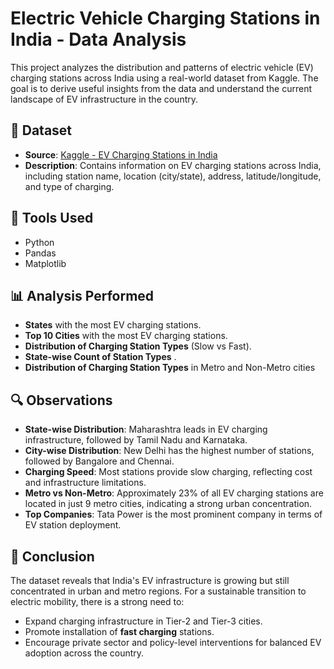 # Electric Vehicle Charging Stations in India - Data Analysis

This project analyzes the distribution and patterns of electric vehicle (EV) charging stations across India using a real-world dataset from Kaggle. The goal is to derive useful insights from the data and understand the current landscape of EV infrastructure in the country.

## 📂 Dataset

- **Source**: [Kaggle - EV Charging Stations in India](https://www.kaggle.com/datasets/saketpradhan/electric-vehicle-charging-stations-in-india)
- **Description**: Contains information on EV charging stations across India, including station name, location (city/state), address, latitude/longitude, and type of charging.

## 🔧 Tools Used

- Python
- Pandas
- Matplotlib

## 📊 Analysis Performed

- **States** with the most EV charging stations.
- **Top 10 Cities** with the most EV charging stations.
- **Distribution of Charging Station Types** (Slow vs Fast).
- **State-wise Count of Station Types** .
- **Distribution of Charging Station Types** in Metro and Non-Metro cities

## 🔍 Observations

- **State-wise Distribution**: Maharashtra leads in EV charging infrastructure, followed by Tamil Nadu and Karnataka.
- **City-wise Distribution**: New Delhi has the highest number of stations, followed by Bangalore and Chennai.
- **Charging Speed**: Most stations provide slow charging, reflecting cost and infrastructure limitations.
- **Metro vs Non-Metro**: Approximately 23% of all EV charging stations are located in just 9 metro cities, indicating a strong urban concentration.
- **Top Companies**: Tata Power is the most prominent company in terms of EV station deployment.

## 📌 Conclusion

The dataset reveals that India's EV infrastructure is growing but still concentrated in urban and metro regions. For a sustainable transition to electric mobility, there is a strong need to:
- Expand charging infrastructure in Tier-2 and Tier-3 cities.
- Promote installation of **fast charging** stations.
- Encourage private sector and policy-level interventions for balanced EV adoption across the country.
  
